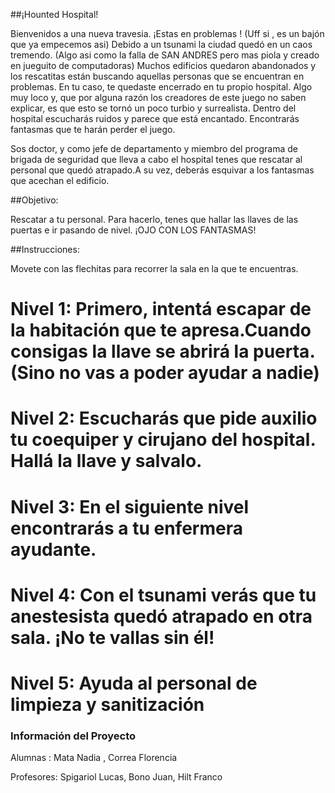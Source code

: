 ##¡Hounted Hospital!
 
 Bienvenidos a una nueva travesia. ¡Estas en problemas ! (Uff si , es un bajón que ya empecemos asi)
 Debido a un tsunami la ciudad quedó en un caos tremendo. (Algo asi como la falla de SAN ANDRES pero mas piola y creado en jueguito de computadoras)
 Muchos edificios quedaron abandonados y los rescatitas están buscando aquellas personas que se encuentran en problemas. 
 En tu caso, te quedaste encerrado en tu propio hospital. 
 Algo muy loco y, que por alguna razón los creadores de este juego no saben explicar, es que esto se tornó un poco turbio y surrealista. 
 Dentro del hospital escucharás ruidos y parece que está encantado. Encontrarás fantasmas que te harán perder el juego.
 
 Sos doctor, y como jefe de departamento y miembro del programa de brigada de seguridad que lleva a cabo el hospital 
 tenes que rescatar al personal que quedó atrapado.A su vez, deberás esquivar a los fantasmas que acechan el edificio.
 
##Objetivo: 

Rescatar a tu personal. Para hacerlo, tenes que hallar las llaves de las puertas e ir pasando de nivel. ¡OJO CON LOS FANTASMAS!
 
##Instrucciones: 

Movete con las flechitas para recorrer la sala en la que te encuentras. 

# Nivel 1: Primero, intentá escapar de la habitación que te apresa.Cuando consigas la llave se abrirá la puerta. (Sino no vas a poder ayudar a nadie)
# Nivel 2: Escucharás que pide auxilio tu coequiper y cirujano del hospital. Hallá la llave y salvalo. 
# Nivel 3: En el siguiente nivel encontrarás a tu enfermera ayudante. 
# Nivel 4: Con el tsunami verás que tu anestesista quedó atrapado en otra sala. ¡No te vallas sin él!
# Nivel 5: Ayuda al personal de limpieza y sanitización 




### Información del Proyecto

Alumnas : Mata Nadia , Correa Florencia

Profesores: Spigariol Lucas, Bono Juan, Hilt Franco





 
